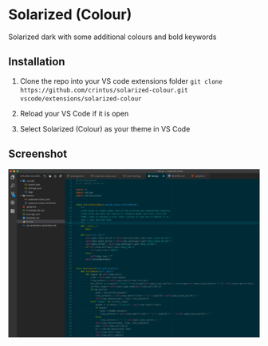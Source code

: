 # Solarized (Colour)
Solarized dark with some additional colours and bold keywords

## Installation
1. Clone the repo into your VS code extensions folder `git clone https://github.com/crintus/solarized-colour.git vscode/extensions/solarized-colour`

2. Reload your VS Code if it is open

3. Select Solarized (Colour) as your theme in VS Code

## Screenshot
![Screenhot](screenshot.png)